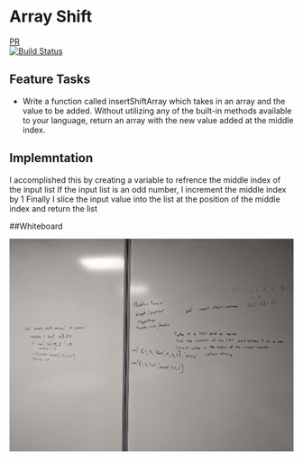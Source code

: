 # Array Shift
[PR](https://github.com/401-Python/data-structures-and-algorithms/pull/2)  
[![Build Status](https://www.travis-ci.com/alvian-401-advanced-javascript/data-structures-and-algorithms.svg?branch=master)](https://www.travis-ci.com/alvian-401-advanced-javascript/data-structures-and-algorithms)

## Feature Tasks
* Write a function called insertShiftArray which takes in an array and the value to be added. Without utilizing any of the built-in methods available to your language, return an array with the new value added at the middle index.

## Implemntation
  I accomplished this by creating a variable to refrence the middle index of the input list
  If the input list is an odd number, I increment the middle index by 1
  Finally I slice the input value into the list at the position of the middle index and return the list


##Whiteboard

![array-reverse](assets/array_shift.jpg)
